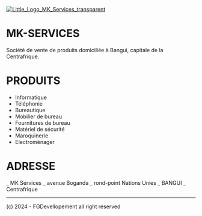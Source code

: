 [
![Little_Logo_MK_Services_transparent](https://github.com/PapaG57/MK-Services/assets/92430398/10621964-6909-4ce9-ab43-5f67a0ce71bc)
](url)
# MK-SERVICES

Société de vente de produits domiciliée à Bangui, capitale de la Centrafrique.

# PRODUITS

  - Informatique
  - Téléphonie
  - Bureautique
  - Mobilier de bureau
  - Fournitures de bureau
  - Matériel de sécurité
  - Maroquinerie
  - Electroménager

# ADRESSE

  _ MK Services
   _ avenue Boganda
   _ rond-point Nations Unies
   _ BANGUI
   _ Centrafrique

-------------------------------------------------------------------------------------------------------------------

   (c) 2024 - FGDevellopement all right reserved
